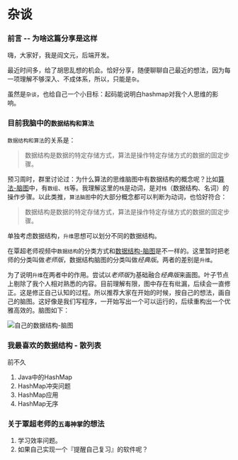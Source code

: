 # 杂谈

### 前言 -- 为啥这篇分享是这样
嗨，大家好，我是阎文元，后端开发。

最近时间多，给了胡思乱想的机会。恰好分享，随便聊聊自己最近的想法，因为每一项理解不够深入、不成体系，所以，只能是`杂`。

虽然是`杂谈`，也给自己一个小目标：起码能说明白hashmap对我个人思维的影响。

### 目前我脑中的`数据结构和算法`

`数据结构和算法`的关系是：
> 数据结构是数据的特定存储方式，算法是操作特定存储方式的数据的固定步骤。

预习周时，群里讨论过：为什么算法的思维脑图中有数据结构的概念呢？比如[算法-脑图](https://naotu.baidu.com/file/0a53d3a5343bd86375f348b2831d3610?token=5ab1de1c90d5f3ec)中，有`数组`、`栈`等。我理解这里的`栈`是动词，是对`栈`（数据结构、名词）的操作步骤。以此类推，`算法脑图`中的大部分概念都可以判断为动词，也恰好符合：

> 数据结构是数据的特定存储方式，算法是操作特定存储方式的数据的固定步骤。

单独考虑数据结构，`升维`思想可以划分不同的数据结构。

在覃超老师视频中`数据结构`的分类方式和[数据结构-脑图](https://naotu.baidu.com/file/b832f043e2ead159d584cca4efb19703?token=7a6a56eb2630548c)是不一样的。这里暂时把老师的分类叫做*老师版*，数据结构脑图的分类叫做*经典版*。两者的差别是`升维`。

为了说明`升维`在两者中的作用。尝试以*老师版*为基础融合*经典版*来画图。叶子节点上剔除了我个人相对熟悉的内容。目前理解有限，图中存在有纰漏，后续会一直修正。这是修正自己认知的过程。所以推荐大家在开始的时候，按自己的想法，画自己的脑图。这好像是我们写程序，一开始写出一个可以运行的，后续重构出一个优雅高效的。脑图如下：

![自己的数据结构-脑图](https://github.com/Kevin922/algorithm004-04/blob/master/Week%20%E9%A2%84%E4%B9%A0%E5%91%A8/id_554/Data%20Structure.png)

### 我最喜欢的数据结构 - 散列表
前不久

1. Java中的HashMap
2. HashMap冲突问题
3. HashMap应用
4. HashMap无序


### 关于覃超老师的`五毒神掌`的想法
1. 学习效率问题。
2. 如果自己实现一个『提醒自己复习』的软件呢？



  

